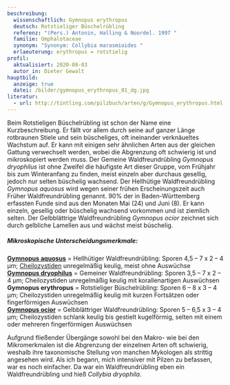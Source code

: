 ```yaml
---
beschreibung:
  wissenschaftlich: Gymnopus erythropus
  deutsch: Rotstieliger Büschelrübling
  referenz: "(Pers.) Antonin, Halling & Noordel. 1997 "
  familie: Omphalotaceae
  synonym: "Synonym: Collybia marasmioides "
  erlaeuterung: erythropus = rotstielig
profil:
  aktualisiert: 2020-08-03
  autor_in: Dieter Gewalt
hauptbild:
  anzeige: true
  datei: /bilder/gymnopus_erythropus_01_dg.jpg
literatur:
  - url: http://tintling.com/pilzbuch/arten/g/Gymnopus_erythropus.html
---
```

Beim Rotstieligen Büschelrübling ist schon der Name eine Kurzbeschreibung. Er fällt vor allem durch seine auf ganzer Länge rotbraunen Stiele und sein büscheliges, oft ineinander verknäueltes Wachstum auf. Er kann mit einigen sehr ähnlichen Arten aus der gleichen Gattung verwechselt werden, wobei die Abgrenzung oft schwierig ist und mikroskopiert werden muss. Der Gemeine Waldfreundrübling *Gymnopus dryophilus* ist ohne Zweifel die häufigste Art dieser Gruppe, vom Frühjahr bis zum Winteranfang zu finden, meist einzeln aber durchaus gesellig, jedoch nur selten büschelig wachsend. Der Hellhütige Waldfreundrübling *Gymnopus aquosus* wird wegen seiner frühen Erscheinungszeit auch Früher Waldfreundrübling genannt. 90% der in Baden-Württemberg erfassten Funde sind aus den Monaten Mai (24) und Juni (8). Er kann einzeln, gesellig oder büschelig wachsend vorkommen und ist ziemlich selten. Der Gelbblättrige Waldfreundrübling *Gymnopus ocior* zeichnet sich durch gelbliche Lamellen aus und wächst meist büschelig.

##### Mikroskopische Unterscheidungsmerkmale:

**[Gymnopus aquosus](/pilze/gymnopus-aquosus-hellhütiger-waldfreundrübling)** = Hellhütiger Waldfreundrübling: Sporen 4,5 – 7 x 2 – 4 µm; [Cheilozystiden](Cheilozystiden "Glossar") unregelmäßig keulig, meist ohne Auswüchse\
**[Gymnopus dryophilus](/pilze/gymnopus-dryophilus-waldfreundrübling)** = Gemeiner Waldfreundrübling: Sporen 3,5 – 7 x 2 – 4 µm; Cheilozystiden unregelmäßig keulig mit korallenartigen Auswüchsen\
**Gymnopus erythropus** = Rotstieliger Büschelrübling: Sporen 6 – 8 x 3 – 4 µm; Cheilozystiden unregelmäßig keulig mit kurzen Fortsätzen oder fingerförmigen Auswüchsen\
**[Gymnopus ocior](/pilze/gymnopus-ocior-gelbblättriger-rübling)** = Gelbblättriger Waldfreundrübling: Sporen 5 – 6,5 x 3 – 4 µm; Cheilozystiden schlank keulig bis gestielt kugelförmig, selten mit einem oder mehreren fingerförmigen Auswüchsen

Aufgrund fließender Übergänge sowohl bei den Makro- wie bei den Mikromerkmalen ist die Abgrenzung der einzelnen Arten oft schwierig, weshalb ihre taxonomische Stellung von manchen Mykologen als strittig angesehen wird. Als ich begann, mich intensiver mit Pilzen zu befassen, war es noch einfacher. Da war ein Waldfreundrübling eben ein Waldfreundrübling und hieß *Collybia dryophila*.
